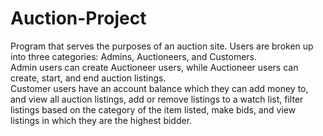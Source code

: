 # Auction-Project
Program that serves the purposes of an auction site.
Users are broken up into three categories: Admins, Auctioneers, and Customers.  
Admin users can create Auctioneer users, while Auctioneer users can create, start, and end auction listings.  
Customer users have an account balance which they can add money to, and view all auction listings, add or remove listings to a watch list, filter listings based on the category of the item listed, make bids, and view listings in which they are the highest bidder.
